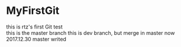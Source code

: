 # MyFirstGit
this is rtz's first Git test  
this is the master branch
this is dev branch, but merge in master now  
2017.12.30
master writed
